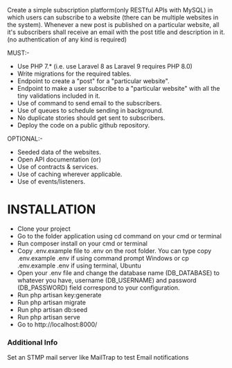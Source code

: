 Create a simple subscription platform(only RESTful APIs with MySQL) in which users can subscribe to a website (there can be multiple websites in the system). 
Whenever a new post is published on a particular website, all it's subscribers shall receive an email with the post title and description in it.
(no authentication of any kind is required)

MUST:-
- Use PHP 7.* (i.e. use Laravel 8 as Laravel 9 requires PHP 8.0)
- Write migrations for the required tables.
- Endpoint to create a "post" for a "particular website".
- Endpoint to make a user subscribe to a "particular website" with all the tiny validations included in it.
- Use of command to send email to the subscribers.
- Use of queues to schedule sending in background.
- No duplicate stories should get sent to subscribers.
- Deploy the code on a public github repository.

OPTIONAL:-
- Seeded data of the websites.
- Open API documentation (or) 
- Use of contracts & services.
- Use of caching wherever applicable.
- Use of events/listeners.

# INSTALLATION
- Clone your project
- Go to the folder application using cd command on your cmd or terminal
- Run composer install on your cmd or terminal
- Copy .env.example file to .env on the root folder. You can type copy .env.example .env if using command prompt Windows or cp .env.example .env if using terminal,  Ubuntu
- Open your .env file and change the database name (DB_DATABASE) to whatever you have, username (DB_USERNAME) and password (DB_PASSWORD) field correspond to your configuration.
- Run php artisan key:generate
- Run php artisan migrate
- Run php artisan db:seed
- Run php artisan serve
- Go to http://localhost:8000/

### Additional Info
Set an STMP mail server like MailTrap to test Email notifications 
